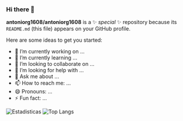 ### Hi there 👋

**antoniorg1608/antoniorg1608** is a ✨ _special_ ✨ repository because its `README.md` (this file) appears on your GitHub profile.

Here are some ideas to get you started:

- 🔭 I’m currently working on ...
- 🌱 I’m currently learning ...
- 👯 I’m looking to collaborate on ...
- 🤔 I’m looking for help with ...
- 💬 Ask me about ...
- 📫 How to reach me: ...
- 😄 Pronouns: ...
- ⚡ Fun fact: ...

![Estadisticas](https://github-readme-stats.vercel.app/api?username=antoniorg1608&show_icons=true&theme=dark)
![Top Langs](https://github-readme-stats.vercel.app/api/top-langs/?username=antoniorg1608&layout=compact&theme=dark)
